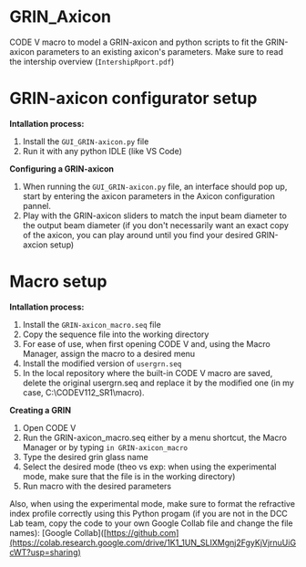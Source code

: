 # GRIN_Axicon
CODE V macro to model a GRIN-axicon and python scripts to fit the GRIN-axicon parameters to an existing axicon's parameters. Make sure to read the intership overview (```IntershipRport.pdf```)

# **GRIN-axicon configurator setup**
**Intallation process:**
1. Install the ```GUI_GRIN-axicon.py``` file
2. Run it with any python IDLE (like VS Code)

**Configuring a GRIN-axicon**
1. When running the ```GUI_GRIN-axicon.py``` file, an interface should pop up, start by entering the axicon parameters in the Axicon configuration pannel.
2. Play with the GRIN-axicon sliders to match the input beam diameter to the output beam diameter (if you don't necessarily want an exact copy of the axicon, you can play around until you find your desired GRIN-axcion setup)

# **Macro setup**
**Intallation process:**
1. Install the ```GRIN-axicon_macro.seq``` file
2. Copy the sequence file into the working directory
3. For ease of use, when first opening CODE V and, using the Macro Manager, assign the macro to a desired menu
4. Install the modified version of ```usergrn.seq```
5. In the local repository where the built-in CODE V macro are saved, delete the original usergrn.seq and replace it by the modified one (in my case, C:\CODEV112_SR1\macro).

**Creating a GRIN**
1. Open CODE V
2. Run the GRIN-axicon_macro.seq either by a menu shortcut, the Macro Manager or by typing ```in GRIN-axicon_macro```
3. Type the desired grin glass name
2. Select the desired mode (theo vs exp:  when using the experimental mode, make sure that the file is in the working directory)
4. Run macro with the desired parameters

Also, when using the experimental mode, make sure to format the refractive index profile correctly using this Python progam (if you are not in the DCC Lab team, copy the code to your own Google Collab file and change the file names):
[Google Collab]([https://github.com](https://colab.research.google.com/drive/1K1_1UN_SLIXMgnj2FgyKjVjrnuUiGcWT?usp=sharing)


